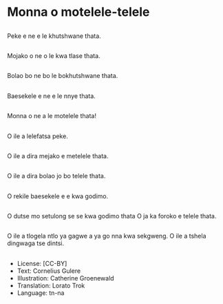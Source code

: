 # Monna o motelele-telele

##
Peke e ne e le khutshwane thata.

##
Mojako o ne o le kwa tlase thata.

##
Bolao bo ne bo le bokhutshwane thata.

##
Baesekele e ne e le nnye thata.

##
Monna o ne a le motelele thata!

##
O ile a lelefatsa peke.

##
O ile a dira mejako e metelele thata.

##
O ile a dira bolao jo bo telele thata.

##
O rekile baesekele e e kwa godimo.

##
O dutse mo setulong se se kwa godimo thata O ja ka foroko e telele thata.

##
O ile a tlogela ntlo ya gagwe a ya go nna kwa sekgweng. O ile a tshela dingwaga tse dintsi.

##
* License: [CC-BY]
* Text: Cornelius Gulere
* Illustration: Catherine Groenewald
* Translation: Lorato Trok
* Language: tn-na
